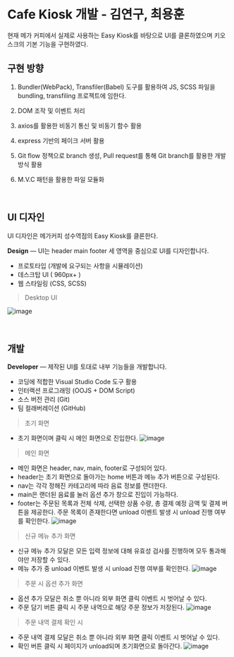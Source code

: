 # Cafe Kiosk 개발 - 김연구, 최용훈

현재 메가 커피에서 실제로 사용하는 Easy Kiosk를 바탕으로 UI를 클론하였으며 키오스크의 기본 기능을 구현하였다.

## 구현 방향

  1. Bundler(WebPack), Transfiler(Babel) 도구를 활용하여 JS, SCSS 파일을 bundling, transfiling 프로젝트에 임한다.

  2. DOM 조작 및 이벤트 처리

  3. axios를 활용한 비동기 통신 및 비동기 함수 활용

  4. express 기반의 페이크 서버 활용

  5. Git flow 정책으로 branch 생성, Pull request를 통해 Git branch를 활용한 개발 방식 활용

  6. M.V.C 패턴을 활용한 파일 모듈화

<br>

## UI 디자인

UI 디자인은 메가커피 성수역점의 Easy Kiosk를 클론한다.

**Design** — UI는 header main footer 세 영역을 중심으로 UI를 디자인합니다.

- 프로토타입 (개발에 요구되는 사항을 시뮬레이션)
- 데스크탑 UI ( 960px+ )
- 웹 스타일링 (CSS, SCSS)

> Desktop UI

![image](https://user-images.githubusercontent.com/56425514/107023732-6043db00-67ea-11eb-85df-b906b2610525.png)

<br>

## 개발

**Developer** — 제작된 UI를 토대로 내부 기능들을 개발합니다.

- 코딩에 적합한 Visual Studio Code 도구 활용
- 인터랙션 프로그래밍 (OOJS + DOM Script)
- 소스 버전 관리 (Git)
- 팀 컬래버레이션 (GitHub)

> 초기 화면
  - 초기 화면이며 클릭 시 메인 화면으로 진입한다.
![image](https://user-images.githubusercontent.com/56425514/107027114-0a256680-67ef-11eb-9024-9f75d390c94a.png)

> 메인 화면
  - 메인 화면은 header, nav, main, footer로 구성되어 있다.
  - header는 초기 화면으로 돌아가는 home 버튼과 메뉴 추가 버튼으로 구성된다.
  - nav는 각각 정해진 카테고리에 따라 음료 정보를 랜더한다.
  - main은 랜더된 음료를 눌러 옵션 추가 창으로 진입이 가능하다.
  - footer는 주문된 목록과 전체 삭제, 선택한 상품 수량, 총 결제 예정 금액 및 결제 버튼을 제공한다. 주문 목록이 존재한다면 unload 이벤트 발생 시 unload 진행 여부를 확인한다.
![image](https://user-images.githubusercontent.com/56425514/107027136-10b3de00-67ef-11eb-89ef-d71666629dcd.png)

> 신규 메뉴 추가 화면
  - 신규 메뉴 추가 모달은 모든 입력 정보에 대해 유효성 검사를 진행하며 모두 통과해야만 저장할 수 있다.
  - 메뉴 추가 중 unload 이벤트 발생 시 unload 진행 여부를 확인한다.
![image](https://user-images.githubusercontent.com/56425514/107027175-18738280-67ef-11eb-9379-012c4955e15e.png)

> 주문 시 옵션 추가 화면
  - 옵션 추가 모달은 취소 뿐 아니라 외부 화면 클릭 이벤트 시 벗어날 수 있다.
  - 주문 담기 버튼 클릭 시 주문 내역으로 해당 주문 정보가 저장된다.
![image](https://user-images.githubusercontent.com/56425514/107027203-21fcea80-67ef-11eb-9fde-d9a0dd70628a.png)

> 주문 내역 결제 확인 시
  - 주문 내역 결제 모달은 취소 뿐 아니라 외부 화면 클릭 이벤트 시 벗어날 수 있다.
  - 확인 버튼 클릭 시 페이지가 unload되며 초기화면으로 돌아간다.
![image](https://user-images.githubusercontent.com/56425514/107027246-350fba80-67ef-11eb-9bf8-8e54bdd427c0.png)
